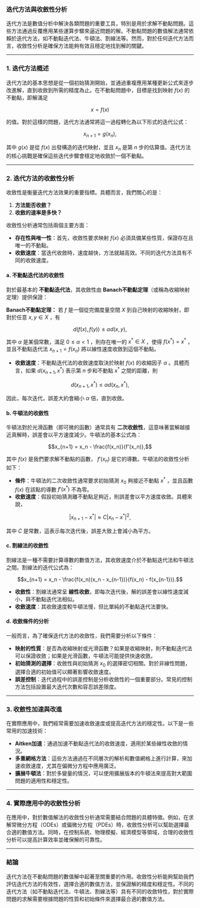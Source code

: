 ### **迭代方法與收斂性分析**

迭代方法是數值分析中解決各類問題的重要工具，特別是用於求解不動點問題。這些方法通過反覆應用某些運算步驟來逼近問題的解。不動點問題的數值解法通常依賴於迭代方法，如不動點迭代法、牛頓法、割線法等。然而，對於任何迭代方法而言，收斂性分析是確保方法能夠有效且穩定地找到解的關鍵。

---

### **1. 迭代方法概述**

迭代方法的基本思想是從一個初始猜測開始，並通過重複應用某種更新公式來逐步改進解，直到收斂到所需的精度為止。在不動點問題中，目標是找到映射  $`f(x)`$  的不動點，即解滿足


```math
x = f(x)
```


的值。對於這樣的問題，迭代方法通常將這一過程轉化為以下形式的迭代公式：


```math
x_{n+1} = g(x_n),
```


其中  $`g(x)`$  是從  $`f(x)`$  出發構造的迭代映射，並且  $`x_n`$  是第  $`n`$  步的估算值。迭代方法的核心挑戰是確保這些迭代步驟會穩定地收斂於一個不動點。

---

### **2. 迭代方法的收斂性分析**

收斂性是衡量迭代方法效果的重要指標。具體而言，我們關心的是：

1. **方法能否收斂？**
2. **收斂的速率是多快？**

收斂性分析通常包括兩個主要方面：

- **存在性與唯一性**：首先，收斂性要求映射  $`f(x)`$  必須具備某些性質，保證存在且唯一的不動點。
- **收斂速度**：當迭代收斂時，速度越快，方法就越高效。不同的迭代方法具有不同的收斂速度。

#### **a. 不動點迭代法的收斂性**

對於最基本的 **不動點迭代法**，其收斂性由 **Banach不動點定理**（或稱為收縮映射定理）提供保證：

**Banach不動點定理：** 若  $`f`$  是一個從完備度量空間  $`X`$  到自己映射的收縮映射，即對於任意  $`x, y \in X`$ ，有


```math
d(f(x), f(y)) \leq \alpha d(x, y),
```


其中  $`\alpha`$  是某個常數，滿足  $`0 \leq \alpha < 1`$ ，則存在唯一的  $`x^* \in X`$ ，使得  $`f(x^*) = x^*`$ ，並且不動點迭代法  $`x_{n+1} = f(x_n)`$  將以線性速度收斂到這個不動點。

- **收斂速度**：不動點迭代法的收斂速度取決於映射  $`f(x)`$  的收縮因子  $`\alpha`$ 。具體而言，如果  $`d(x_{n+1}, x^*)`$  表示第  $`n`$  步和不動點  $`x^*`$  之間的距離，則


```math
d(x_{n+1}, x^*) \leq \alpha d(x_n, x^*),
```


因此，每次迭代，誤差大約會縮小  $`\alpha`$  倍，直到收斂。

#### **b. 牛頓法的收斂性**

牛頓法對於光滑函數（即可微的函數）通常具有 **二次收斂性**，這意味著當解越接近真解時，誤差會以平方速度減少。牛頓法的基本公式為：


```math
x_{n+1} = x_n - \frac{f(x_n)}{f'(x_n)},
```


其中  $`f(x)`$  是我們要求解不動點的函數， $`f'(x_n)`$  是它的導數。牛頓法的收斂性分析如下：

- **條件**：牛頓法的二次收斂性通常要求初始猜測  $`x_0`$  夠接近不動點  $`x^*`$ ，並且函數  $`f(x)`$  在該點的導數  $`f'(x^*)`$  不為零。
- **收斂速度**：假設初始猜測離不動點足夠近，則誤差會以平方速度收斂。具體來說，


```math
|x_{n+1} - x^*| \approx C |x_n - x^*|^2,
```


其中  $`C`$  是常數，這表示每次迭代後，誤差大致上會減小為平方。

#### **c. 割線法的收斂性**

割線法是一種不需要計算導數的數值方法，其收斂速度介於不動點迭代法和牛頓法之間。割線法的迭代公式為：


```math
x_{n+1} = x_n - \frac{f(x_n)(x_n - x_{n-1})}{f(x_n) - f(x_{n-1})}.
```


- **收斂性**：割線法通常呈 **線性收斂**，即每次迭代後，解的誤差會以線性速度減小，與不動點迭代法相似。
- **收斂速度**：其收斂速度較牛頓法慢，但比單純的不動點迭代法要快。

#### **d. 收斂條件的分析**

一般而言，為了確保迭代方法的收斂性，我們需要分析以下條件：

- **映射的性質**：是否為收縮映射或光滑函數？如果是收縮映射，則不動點迭代法可以保證收斂；如果是光滑函數，牛頓法可能提供快速收斂。
- **初始猜測的選擇**：收斂性與初始猜測  $`x_0`$  的選擇密切相關。對於非線性問題，選擇合適的初始值可以顯著影響收斂速度。
- **誤差控制**：迭代過程中的誤差控制是分析收斂性的一個重要部分。常見的控制方法包括設置最大迭代次數和容忍誤差限度。

---

### **3. 收斂性加速與改進**

在實際應用中，我們經常需要加速收斂速度或提高迭代方法的穩定性。以下是一些常用的加速技術：

- **Aitken加速**：通過加速不動點迭代法的收斂速度，適用於某些線性收斂的情況。
- **多重網格方法**：這些方法通過在不同層次的解析和數值網格上進行計算，來加速收斂速度，尤其在偏微分方程中應用廣泛。
- **擴展牛頓法**：對於多變量的情況，可以使用擴展版本的牛頓法來提高對大範圍問題的適用性和穩定性。

---

### **4. 實際應用中的收斂性分析**

在應用中，對於數值解法的收斂性分析通常需要結合問題的具體特徵。例如，在求解常微分方程（ODEs）或偏微分方程（PDEs）時，收斂性分析可以幫助選擇最合適的數值方法。同時，在控制系統、物理模擬、經濟模型等領域，合理的收斂性分析可以提高計算效率並確保解的可靠性。

---

### **結論**

迭代方法在不動點問題的數值解中起著至關重要的作用。收斂性分析能夠幫助我們評估迭代方法的有效性，選擇合適的數值方法，並保證解的精度和穩定性。不同的迭代方法（如不動點迭代法、牛頓法、割線法等）具有不同的收斂特性，對於實際問題的求解需要根據問題的性質和初始條件來選擇最合適的數值方法。